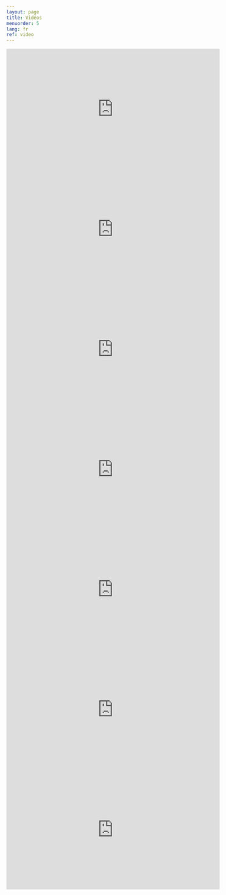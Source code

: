 ```yaml
---
layout: page
title: Vidéos
menuorder: 5
lang: fr
ref: video
---
```

<iframe width="560" height="315" src="https://www.youtube.com/embed/Vx7S0Jahwe8?rel=0" frameborder="0" allowfullscreen></iframe>

<iframe width="560" height="315" src="https://www.youtube.com/embed/op05AunlawY?rel=0" frameborder="0" allowfullscreen></iframe>

<iframe width="560" height="315" src="https://www.youtube.com/embed/pKSMGTnwyTI?rel=0" frameborder="0" allowfullscreen></iframe>

<iframe width="560" height="315" src="https://www.youtube.com/embed/ryRgDhy5AQs?rel=0" frameborder="0" allowfullscreen></iframe>

<iframe width="560" height="315" src="https://www.youtube.com/embed/O6ILeUSOWXM?rel=0" frameborder="0" allowfullscreen></iframe>

<iframe width="560" height="315" src="https://www.youtube.com/embed/MGVZJWG6Lfs?rel=0" frameborder="0" allowfullscreen></iframe>

<iframe width="560" height="315" src="https://www.youtube.com/embed/OlbGCj1K0xE?rel=0" frameborder="0" allowfullscreen></iframe>



